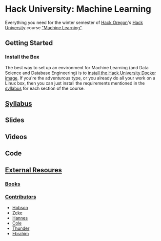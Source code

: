 # Hack University: Machine Learning

Everything you need for the winter semester of [Hack Oregon](http://www.hackoregon.org/)'s
[Hack University](http://www.hackoregon.org/hack-university/) course 
["Machine Learning"](http://www.hackoregon.org/database-cohort).

## Getting Started

### Install the Box

The best way to set up an environment for Machine Learning (and Data Science and Database Engineering) is to [install the Hack University Docker image](docs/install.md). If you're the adventurous type, or you already do all your work on a Linux box, then you can just install the requirements mentioned in the [syllabus](docs/syllabus.md) for each section of the course.

## [Syllabus](docs/syllabus.md)

## Slides

## Videos

## Code

## [External Resoures](docs/resources.md)

### [Books](docs/books.md)

### [Contributors](docs/contributors.md)

- [Hobson](http://hobsonlane.com/)
- [Zeke](http://ze6ke.com/)
- [Hannes](http://hanneshapke.github.io/)
- [Cole](http://uglyboxer.github.io/)
- [Thunder](http://thundershiviah.github.io/)
- [Ebrahim](https://www.linkedin.com/in/safadi/)